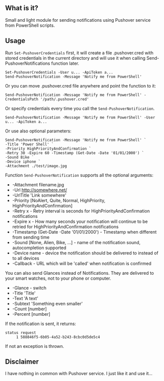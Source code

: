## What is it?

Small and light module for sending notifications using Pushover service from PowerShell scripts.

## Usage

Run `Set-PushoverCredentials` first, it will create a file .pushover.cred with stored credentials in the current directory and will use it when calling Send-PushoverNotifications function later\.

```
Set-PushoverCredentials -User u... -ApiToken a...
Send-PushoverNotification -Message 'Notify me from PowerShell'
```

Or you can move .pushover.cred file anywhere and point the function to it:

```
Send-PushoverNotification -Message 'Notify me from PowerShell' -CredentialsPath '/path/.pushover.cred'
```

Or specify credentials every time you call the ``Send-PushoverNotification``.

```
Send-PushoverNotification -Message 'Notify me from PowerShell' -User u... -ApiToken a...
```

Or use also optional parameters:

```
Send-PushoverNotification -Message 'Notify me from PowerShell' `
-Title 'Power Shell' `
-Priority HighPriorityAndConfirmation `
-Retry 30 -Expire 60 -Timestamp (Get-Date -Date '01/01/2000') `
-Sound Bike `
-Device iphone `
-Attachment ./test/image.jpg
```

Function `Send-PushoverNotification` supports all the optional arguments:
- -Attachment filename.jpg
- -Url http://somewhere.net/
- -UrlTitle 'Link somewhere'
- -Priority [NoAlert, Quite, Normal, HighPriority, HighPriorityAndConfirmation] 
- -Retry x - Retry interval is seconds for HighPriorityAndConfirmation notifications
- -Expire x - How many seconds your notification will continue to be retried for HighPriorityAndConfirmation notifications
- -Timestamp (Get-Date -Date '01/01/2000') - Timestamp when different from sending time
- -Sound [None, Alien, Bike, ...] - name of the notification sound, autocompletion supported
- -Device name - device the notification should be delivered to instead of to all devices
- -Callback - URL which will be 'called' when notification is confirmed

You can also send Glances instead of Notifications. They are delivered to your smart watches, not to your phone or computer.

- -Glance - switch
- -Title 'Title'
- -Text 'A text'
- -Subtext 'Something even smaller'
- -Count [number]
- -Percent [number]

If the notification is sent, it returns:

```
status request
     1 588846f5-6b05-4a52-b243-8cbc0d5de5c4
```

If not an exception is thrown.

## Disclaimer

I have nothing in common with Pushover service. I just like it and use it...
